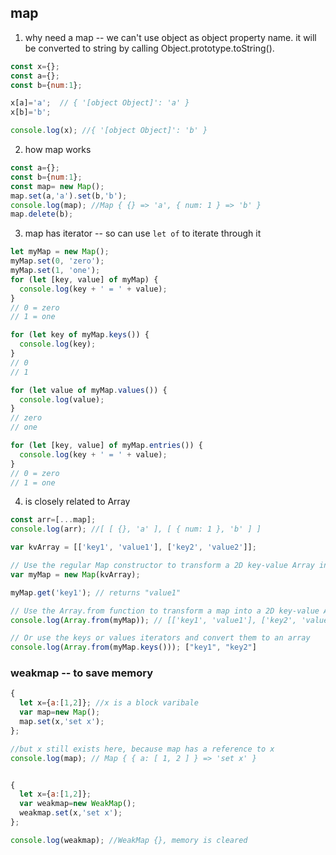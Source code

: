## map
1. why need a map -- we can't use object as object property name. it will be converted to string by calling Object.prototype.toString().
```javascript
const x={};
const a={};
const b={num:1};

x[a]='a';  // { '[object Object]': 'a' }
x[b]='b';

console.log(x); //{ '[object Object]': 'b' }
```
2. how map works
```javascript
const a={};
const b={num:1};
const map= new Map();
map.set(a,'a').set(b,'b');
console.log(map); //Map { {} => 'a', { num: 1 } => 'b' }
map.delete(b);
```

3. map has iterator -- so can use `let of` to iterate through it

```javascript
let myMap = new Map();
myMap.set(0, 'zero');
myMap.set(1, 'one');
for (let [key, value] of myMap) {
  console.log(key + ' = ' + value);
}
// 0 = zero
// 1 = one

for (let key of myMap.keys()) {
  console.log(key);
}
// 0
// 1

for (let value of myMap.values()) {
  console.log(value);
}
// zero
// one

for (let [key, value] of myMap.entries()) {
  console.log(key + ' = ' + value);
}
// 0 = zero
// 1 = one
```
4. is closely related to Array
```javascript
const arr=[...map];
console.log(arr); //[ [ {}, 'a' ], [ { num: 1 }, 'b' ] ]
```

```javascript
var kvArray = [['key1', 'value1'], ['key2', 'value2']];

// Use the regular Map constructor to transform a 2D key-value Array into a map
var myMap = new Map(kvArray);

myMap.get('key1'); // returns "value1"

// Use the Array.from function to transform a map into a 2D key-value Array
console.log(Array.from(myMap)); // [['key1', 'value1'], ['key2', 'value2']]

// Or use the keys or values iterators and convert them to an array
console.log(Array.from(myMap.keys())); ["key1", "key2"]
```
### weakmap -- to save memory

```javascript
{
  let x={a:[1,2]}; //x is a block varibale
  var map=new Map();
  map.set(x,'set x');
};

//but x still exists here, because map has a reference to x
console.log(map); // Map { { a: [ 1, 2 ] } => 'set x' }


{
  let x={a:[1,2]}; 
  var weakmap=new WeakMap();
  weakmap.set(x,'set x');
};

console.log(weakmap); //WeakMap {}, memory is cleared

```
